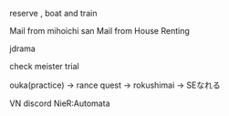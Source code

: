reserve , boat and train

Mail from mihoichi san
Mail from House Renting

jdrama

check meister trial

ouka(practice) -> rance quest -> rokushimai -> SEなれる

VN discord
NieR:Automata
